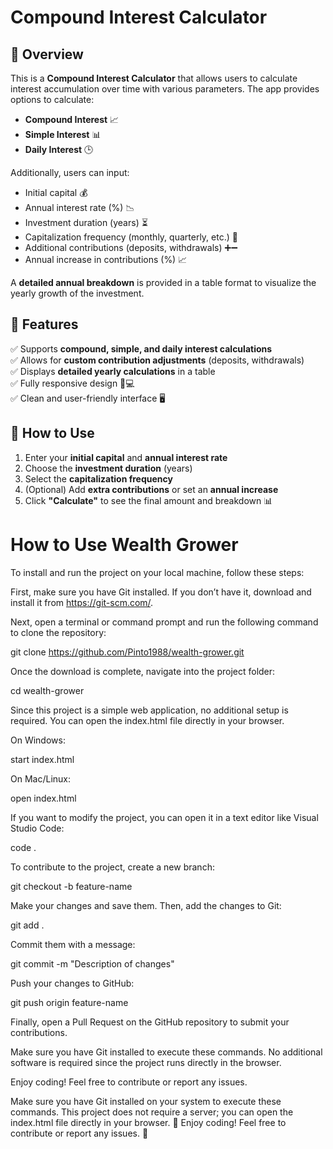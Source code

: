 # Compound Interest Calculator

## 📌 Overview
This is a **Compound Interest Calculator** that allows users to calculate interest accumulation over time with various parameters. The app provides options to calculate:
- **Compound Interest** 📈
- **Simple Interest** 📊
- **Daily Interest** 🕒

Additionally, users can input:
- Initial capital 💰
- Annual interest rate (%) 📉
- Investment duration (years) ⏳
- Capitalization frequency (monthly, quarterly, etc.) 🔄
- Additional contributions (deposits, withdrawals) ➕➖
- Annual increase in contributions (%) 📈

A **detailed annual breakdown** is provided in a table format to visualize the yearly growth of the investment.

## 🎯 Features
✅ Supports **compound, simple, and daily interest calculations**  
✅ Allows for **custom contribution adjustments** (deposits, withdrawals)  
✅ Displays **detailed yearly calculations** in a table  
✅ Fully responsive design 📱💻  
✅ Clean and user-friendly interface 🖥️  

## 🚀 How to Use
1. Enter your **initial capital** and **annual interest rate**  
2. Choose the **investment duration** (years)  
3. Select the **capitalization frequency**  
4. (Optional) Add **extra contributions** or set an **annual increase**  
5. Click **"Calculate"** to see the final amount and breakdown 📊  

# How to Use Wealth Grower

To install and run the project on your local machine, follow these steps:

First, make sure you have Git installed. If you don’t have it, download and install it from https://git-scm.com/.

Next, open a terminal or command prompt and run the following command to clone the repository:

git clone https://github.com/Pinto1988/wealth-grower.git

Once the download is complete, navigate into the project folder:

cd wealth-grower

Since this project is a simple web application, no additional setup is required. You can open the index.html file directly in your browser.

On Windows:

start index.html

On Mac/Linux:

open index.html

If you want to modify the project, you can open it in a text editor like Visual Studio Code:

code .

To contribute to the project, create a new branch:

git checkout -b feature-name

Make your changes and save them. Then, add the changes to Git:

git add .

Commit them with a message:

git commit -m "Description of changes"

Push your changes to GitHub:

git push origin feature-name

Finally, open a Pull Request on the GitHub repository to submit your contributions.

Make sure you have Git installed to execute these commands. No additional software is required since the project runs directly in the browser.

Enjoy coding! Feel free to contribute or report any issues.


Make sure you have Git installed on your system to execute these commands.
This project does not require a server; you can open the index.html file directly in your browser.
🚀 Enjoy coding! Feel free to contribute or report any issues. 🎯


